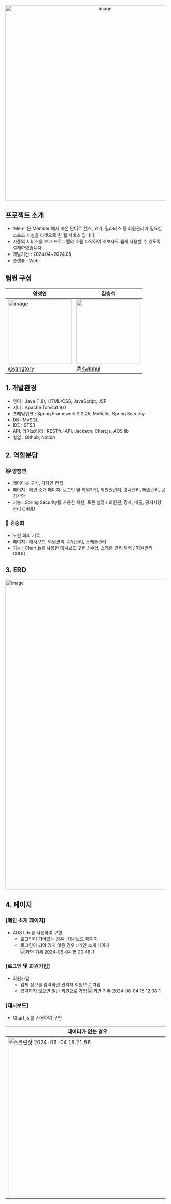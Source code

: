 <p align="center">
  <img width="612" alt="image" src="https://github.com/yangtory/2024-Team-Mem/assets/151486114/a982f43e-ee9b-4820-a563-07d053240a60">
</p>

## 프로젝트 소개
- ‘Mem’ 은 Member 에서 따온 단어로 헬스, 요가, 필라테스 등 회원관리가 필요한 스포츠 시설을 타겟으로 한 웹 서비스 입니다.
- 시중의 서비스를 보고 프로그램의 흐름 파악하여 초보자도 쉽게 사용할 수 있도록 설계하였습니다.
- 개발기간 : 2024.04~2024.05
- 플랫폼 : Web
  
## 팀원 구성
|양정연|김승희|
|------|---|
|<img width="200px" alt="image" src="https://github.com/yangtory/2024-Team-Mem/assets/151486114/4dd13ed9-5ed4-4c9e-b40c-ff42a4ac6900">|<img width="200px" src="https://github.com/yangtory/2024-Team-Mem/assets/151486114/22a1d0f1-9b66-45ed-b9c3-174d8606d992">|
|[@yangtory](https://github.com/yangtory)|[@Kwinhui](https://github.com/Kwinhui)|

## 1. 개발환경
- 언어 : Java (1.8), HTML/CSS, JavaScript, JSP
- 서버 : Apache Tomcat 9.0
- 프레임워크 : Spring Framework 3.2.25,  MyBatis, Spring Security
- DB : MySQL
- IDE : STS3
- API, 라이브러리 : RESTful API, Jackson, Chart.js, AOS lib
- 협업 : Github, Notion

## 2. 역할분담
### 🐱 양정연
- 레이아웃 구성, 디자인 컨셉
- 페이지 : 메인 소개 페이지, 로그인 및 회원가입, 회원권관리, 강사관리, 매출관리, 공지사항
- 기능 : Spring Security를 사용한 세션, 토큰 설정 / 회원권, 강사, 매출, 공지사항 관리 CRUD

### 🐶 김승희
- 노션 회의 기록
- 페이지 : 대시보드, 회원관리, 수업관리, 스케줄관리
- 기능 : Chart.js를 사용한 대시보드 구현 / 수업, 스케줄 관리 달력 / 회원관리 CRUD 

## 3. ERD
<img width="972" alt="image" src="https://github.com/yangtory/2024-Team-Mem/assets/151486114/51b30e15-1ee9-41c7-9d1c-66148f0f4050">

## 4. 페이지
### [메인 소개 페이지]
- AOS Lib 를 사용하여 구현
    - 로그인이 되어있는 경우 : 대시보드 페이지
    - 로그인이 되어 있지 않은 경우 : 메인 소개 페이지
![화면 기록 2024-06-04 15 00 48-1](https://github.com/yangtory/2024-Team-Mem/assets/151486114/311c598a-5c00-493a-8b33-c609828983a3)

### [로그인 및 회원가입]
- 회원가입
  - 업체 정보를 입력하면 관리자 회원으로 가입
  - 입력하지 않으면 일반 회원으로 가입
![화면 기록 2024-06-04 15 12 08-1](https://github.com/yangtory/2024-Team-Mem/assets/151486114/2a1d563d-252f-470c-ae0a-a9854427c024)

### [대시보드]
- Chart.js 를 사용하여 구현
  
|데이터가 없는 경우|데이터가 있는 경우|
|--------------|-------------|
|<img width="500px" alt="스크린샷 2024-06-04 15 21 56" src="https://github.com/yangtory/2024-Team-Mem/assets/151486114/9d24cddb-0548-4c89-a1c7-ed2a09cd9723">|<img width="500px" alt="스크린샷 2024-06-04 15 23 51" src="https://github.com/yangtory/2024-Team-Mem/assets/151486114/06ac8cc0-3c84-4864-af2c-7d4ea3fcac2a">|

### 
